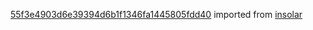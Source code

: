 [55f3e4903d6e39394d6b1f1346fa1445805fdd40](https://github.com/insolar/insolar/commit/55f3e4903d6e39394d6b1f1346fa1445805fdd40) imported from [insolar](https://github.com/insolar/insolar)
